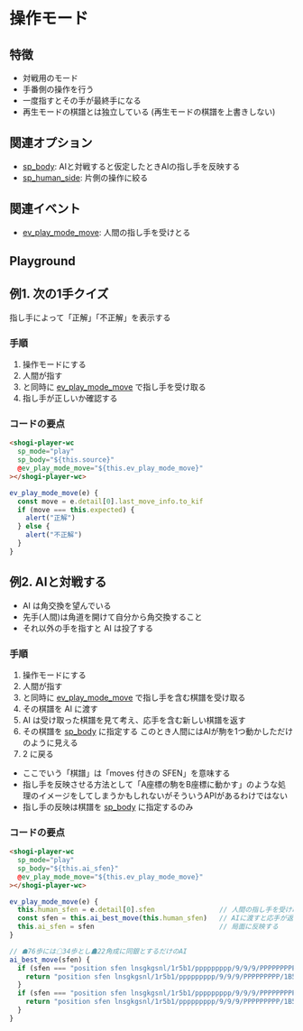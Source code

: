# 操作モード

## 特徴

* 対戦用のモード
* 手番側の操作を行う
* 一度指すとその手が最終手になる
* 再生モードの棋譜とは独立している (再生モードの棋譜を上書きしない)

## 関連オプション

* [sp_body](/reference/props/#sp-body): AIと対戦すると仮定したときAIの指し手を反映する
* [sp_human_side](/reference/props/#sp-human-side): 片側の操作に絞る

## 関連イベント

* [ev_play_mode_move](/reference/event/#ev-play-mode-move-hash-object): 人間の指し手を受けとる

## Playground

<template>
<div class="play_mode_playground">
  <ShogiPlayerWcWrapper
    sp_mode="play"
    @ev_play_mode_move="ev_play_mode_move"
    sp_controller
    />
  <ul>
    <li v-for="e in list">{{e}}</li>
  </ul>
</div>
</template>

<script>
export default {
  data() {
    return {
      list: [],
    }
  },
  methods: {
    ev_play_mode_move(e) {
      this.list.length = e.detail[0].turn - 1
      this.list.push(e.detail[0].last_move_info.to_kif)
    },
  },
}
</script>

<style lang="styl">
.play_mode_playground
  ul
    list-style-type: none
    font-size: 0.75rem
    display: flex
    flex-wrap: wrap
    gap: 0.5rem
</style>

## 例1. 次の1手クイズ

<CustomizeExample name="quiz" :width="250" :height="340" />

指し手によって「正解」「不正解」を表示する

### 手順

1. 操作モードにする
1. 人間が指す
1. と同時に [ev_play_mode_move](/reference/event/#ev-play-mode-move-hash-object) で指し手を受け取る
1. 指し手が正しいか確認する

### コードの要点

```html
<shogi-player-wc
  sp_mode="play"
  sp_body="${this.source}"
  @ev_play_mode_move="${this.ev_play_mode_move}"
></shogi-player-wc>
```

```javascript
ev_play_mode_move(e) {
  const move = e.detail[0].last_move_info.to_kif
  if (move === this.expected) {
    alert("正解")
  } else {
    alert("不正解")
  }
}
```

## 例2. AIと対戦する

<CustomizeExample name="human_vs_ai" :width="250" :height="370" />

* AI は角交換を望んでいる
* 先手(人間)は角道を開けて自分から角交換すること
* それ以外の手を指すと AI は投了する

### 手順

1. 操作モードにする
1. 人間が指す
1. と同時に [ev_play_mode_move](/reference/event/#ev-play-mode-move-hash-object) で指し手を含む棋譜を受け取る
1. その棋譜を AI に渡す
1. AI は受け取った棋譜を見て考え、応手を含む新しい棋譜を返す
1. その棋譜を [sp_body](/reference/props/#sp-body) に指定する
   このとき人間にはAIが駒を1つ動かしただけのように見える
1. 2 に戻る

* ここでいう「棋譜」は「moves 付きの SFEN」を意味する
* 指し手を反映させる方法として「A座標の駒をB座標に動かす」のような処理のイメージをしてしまうかもしれないがそういうAPIがあるわけではない
* 指し手の反映は棋譜を [sp_body](/reference/props/#sp-body) に指定するのみ

### コードの要点

```html
<shogi-player-wc
  sp_mode="play"
  sp_body="${this.ai_sfen}"
  @ev_play_mode_move="${this.ev_play_mode_move}"
></shogi-player-wc>
```

```javascript
ev_play_mode_move(e) {
  this.human_sfen = e.detail[0].sfen                // 人間の指し手を受け取って
  const sfen = this.ai_best_move(this.human_sfen)   // AIに渡すと応手が返ってくるので
  this.ai_sfen = sfen                               // 局面に反映する
}

// ☗76歩には☖34歩とし☗22角成に同銀とするだけのAI
ai_best_move(sfen) {
  if (sfen === "position sfen lnsgkgsnl/1r5b1/ppppppppp/9/9/9/PPPPPPPPP/1B5R1/LNSGKGSNL b - 1 moves 7g7f") {
    return "position sfen lnsgkgsnl/1r5b1/ppppppppp/9/9/9/PPPPPPPPP/1B5R1/LNSGKGSNL b - 1 moves 7g7f 3c3d"
  }
  if (sfen === "position sfen lnsgkgsnl/1r5b1/ppppppppp/9/9/9/PPPPPPPPP/1B5R1/LNSGKGSNL b - 1 moves 7g7f 3c3d 8h2b+") {
    return "position sfen lnsgkgsnl/1r5b1/ppppppppp/9/9/9/PPPPPPPPP/1B5R1/LNSGKGSNL b - 1 moves 7g7f 3c3d 8h2b+ 3a2b"
  }
}
```
